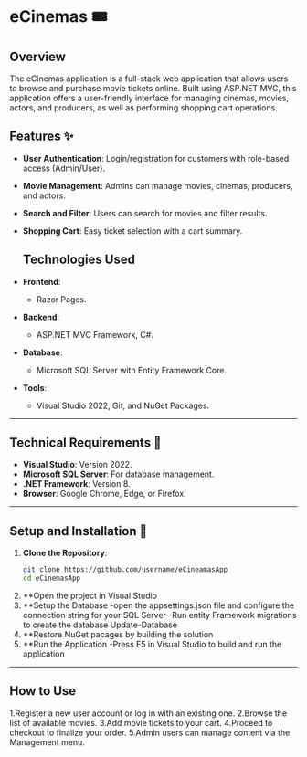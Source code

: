 # eCinemas 🎟️ 

## Overview
 The eCinemas application is a full-stack web application
 that allows users to browse and purchase movie tickets online.
 Built using ASP.NET MVC, this application offers a user-friendly
 interface for managing cinemas, movies, actors, and producers,
 as well as performing shopping cart operations.

 ## Features ✨

- **User Authentication**: Login/registration for customers with role-based access (Admin/User).  
- **Movie Management**: Admins can manage movies, cinemas, producers, and actors.  
- **Search and Filter**: Users can search for movies and filter results.  
- **Shopping Cart**: Easy ticket selection with a cart summary.

  ## Technologies Used  
- **Frontend**:  
  - Razor Pages.  
- **Backend**:  
  - ASP.NET MVC Framework, C#.  
- **Database**:  
  - Microsoft SQL Server with Entity Framework Core.  
- **Tools**:  
  - Visual Studio 2022, Git, and NuGet Packages.

 ---

## Technical Requirements 🔧

- **Visual Studio**: Version 2022.
- **Microsoft SQL Server**: For database management.
- **.NET Framework**: Version 8.
- **Browser**: Google Chrome, Edge, or Firefox.

---

## Setup and Installation 🚀

1. **Clone the Repository**:
   ```bash
   git clone https://github.com/username/eCineamasApp
   cd eCinemasApp
2. **Open the project in Visual Studio
3. **Setup the Database
   -open the appsettings.json file and configure the connection string for your SQL Server
   -Run entity Framework migrations to create the database
    Update-Database
4. **Restore NuGet pacages by building the solution
5. **Run the Application
   -Press F5 in Visual Studio to build and run the application

---

## How to Use

1.Register a new user account or log in with an existing one.
2.Browse the list of available movies.
3.Add movie tickets to your cart.
4.Proceed to checkout to finalize your order.
5.Admin users can manage content via the Management menu.

   


    
 
    

